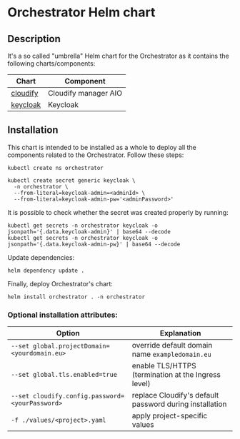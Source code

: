 # Orchestrator Helm chart

## Description

It's a so called "umbrella" Helm chart for the Orchestrator as it contains
the following charts/components:

| Chart                                | Component              |
|--------------------------------------|------------------------|
| [cloudify](../cloudify/README.md)    | Cloudify manager AIO   |
| [keycloak](../keycloak/README.md)    | Keycloak               |


## Installation

This chart is intended to be installed as a whole to deploy all the components related to the Orchestrator.
Follow these steps:

    kubectl create ns orchestrator

    kubectl create secret generic keycloak \
      -n orchestrator \
      --from-literal=keycloak-admin=<adminId> \
      --from-literal=keycloak-admin-pw='<adminPassword>'

It is possible to check whether the secret was created properly by running:

    kubectl get secrets -n orchestrator keycloak -o jsonpath='{.data.keycloak-admin}' | base64 --decode
    kubectl get secrets -n orchestrator keycloak -o jsonpath='{.data.keycloak-admin-pw}' | base64 --decode

Update dependencies:

    helm dependency update .

Finally, deploy Orchestrator's chart:

    helm install orchestrator . -n orchestrator

### Optional installation attributes:

| Option | Explanation |
|---|---|
| `--set global.projectDomain=<yourdomain.eu>`    | override default domain name `exampledomain.eu` |
| `--set global.tls.enabled=true`                 | enable TLS/HTTPS (termination at the Ingress level) |
| `--set cloudify.config.password=<yourPassword>` | replace Cloudify's default password during installation |
| `-f ./values/<project>.yaml`                    | apply project-specific values |

